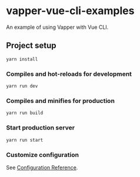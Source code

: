 # vapper-vue-cli-examples

An example of using Vapper with Vue CLI.

## Project setup
```
yarn install
```

### Compiles and hot-reloads for development
```
yarn run dev
```

### Compiles and minifies for production
```
yarn run build
```

### Start production server
```
yarn run start
```

### Customize configuration
See [Configuration Reference](https://cli.vuejs.org/config/).
